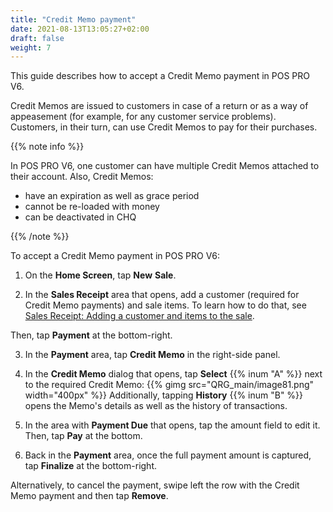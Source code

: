 ```yaml
---
title: "Credit Memo payment"
date: 2021-08-13T13:05:27+02:00
draft: false
weight: 7
---
```


This guide describes how to accept a Credit Memo payment in POS PRO V6.

Credit Memos are issued to customers in case of a return or as a way of appeasement (for example, for any customer service problems). Customers, in their turn, can use Credit Memos to pay for their purchases.

{{% note info %}}

In POS PRO V6, one customer can have multiple Credit Memos attached to their account. Also, Credit Memos:

- have an expiration as well as grace period
- cannot be re-loaded with money
- can be deactivated in CHQ

{{% /note %}}

To accept a Credit Memo payment in POS PRO V6:

1. On the **Home Screen**, tap **New** **Sale**.

2. In the **Sales Receipt** area that opens, add a customer (required for Credit Memo payments) and sale items. To learn how to do that, see [Sales Receipt: Adding a customer and items to the sale](/userdoc/pos/qrg/sr/adding_customer_items/). 

Then, tap **Payment** at the bottom-right.

3. In the **Payment** area, tap **Credit Memo** in the right-side panel.

4. In the **Credit Memo** dialog that opens, tap **Select** {{% inum "A" %}} next to the required Credit Memo:
{{% gimg src="QRG_main/image81.png" width="400px" %}}
Additionally, tapping **History** {{% inum "B" %}} opens the Memo's details as well as the history of transactions.

5. In the area with **Payment Due** that opens, tap the amount field to edit it. Then, tap **Pay** at the bottom.

8. Back in the **Payment** area, once the full payment amount is captured, tap **Finalize** at the bottom-right.

Alternatively, to cancel the payment, swipe left the row with the Credit Memo payment and then tap **Remove**.